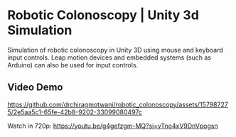 # Robotic Colonoscopy | Unity 3d Simulation
 Simulation of robotic colonoscopy in Unity 3D using mouse and keyboard input controls. Leap motion devices and embedded systems (such as Arduino) can also be used for input controls.

## Video Demo
https://github.com/drchiragmotwani/robotic_colonoscopy/assets/157987275/2e5aa5c1-65fe-42b8-9202-33099080497c

Watch in 720p: https://youtu.be/g4gefzgm-MQ?si=yTno4xV9DnVpogsn
